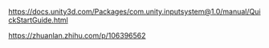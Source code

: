 https://docs.unity3d.com/Packages/com.unity.inputsystem@1.0/manual/QuickStartGuide.html


https://zhuanlan.zhihu.com/p/106396562
